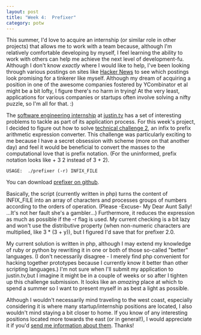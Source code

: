 ```yaml
---
layout: post
title: "Week 4:  Prefixer" 
category: potw
---
```

This summer, I'd love to acquire an internship (or similar role in other projects) that allows me to work with a team because, although I'm relatively comfortable developing by myself, I feel learning the ability to work with others can help me achieve the next level of development-fu.  Although I don't know *exactly* where I would like to help, I've been looking through various postings on sites like [Hacker News](http://news.ycombinator.com/jobs) to see which postings look promising for a tinkerer like myself.  Although my dream of acquiring a position in one of the awesome companies fostered by YCombinator et al might be a bit lofty, I figure there's no harm in trying!  At the very least, applications for various companies or startups often involve solving a nifty puzzle, so I'm all for that. :)

The [software engineering internship](http://jobs.justin.tv/software-engineer-intern.html) at [justin.tv](http://justin.tv) has a set of interesting problems to tackle as part of its application process.  For this week's project, I decided to figure out how to solve [technical challenge 2](http://www.justin.tv/problems/prefixer), an infix to prefix arithmetic expression converter.  This challenge was particularly exciting to me because I have a secret obsession with scheme (more on that another day) and feel it would be beneficial to convert the masses to the computational love that is prefix notation.  (For the uninformed, prefix notation looks like + 3 2 instead of 3 + 2).

`USAGE:  ./prefixer (-r) INFIX_FILE`

You can download [prefixer on github](https://github.com/kfredrichardson/potw/blob/master/prefixer/prefixer).

Basically, the script (currently written in php) turns the content of INFIX_FILE into an array of characters and processes groups of numbers according to the orders of operation.  (Please -Excuse- My Dear Aunt Sally! ...It's not her fault she's a gambler...)  Furthermore, it reduces the expression as much as possible if the -r flag is used.  My current checking is a bit lazy and won't use the distributive property (when non-numeric characters are multiplied, like 3 * (3 + y)), but I figured I'd save that for prefixer 2.0.

My current solution is written in php, although I may extend my knowledge of ruby or python by rewriting it in one or both of those so-called "better" languages.  (I don't necessarily disagree - I merely find php convenient for hacking together prototypes because I currently know it better than other scripting languages.)  I'm not sure when I'll submit my application to justin.tv,but I imagine it might be in a couple of weeks or so after I tighten up this challenge submission.  It looks like an *amazing* place at which to spend a summer so I want to present myself in as best a light as possible.

Although I wouldn't necessarily mind traveling to the west coast, especially considering it is where many startup/internship positions are located, I also wouldn't mind staying a bit closer to home.  If you know of any interesting positions located more towards the east (or in general!), I would appreciate it if you'd [send me information about them](/about.html).  Thanks!
